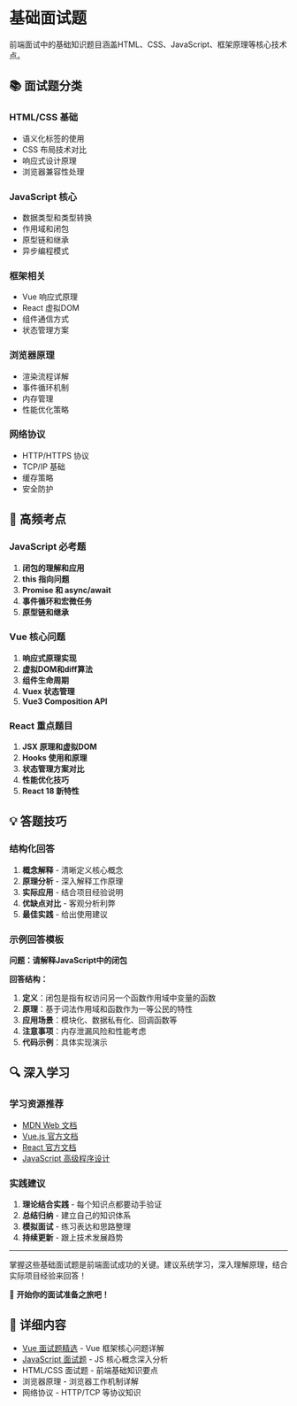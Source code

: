 # 基础面试题

前端面试中的基础知识题目涵盖HTML、CSS、JavaScript、框架原理等核心技术点。

## 📚 面试题分类

### HTML/CSS 基础
- 语义化标签的使用
- CSS 布局技术对比
- 响应式设计原理
- 浏览器兼容性处理

### JavaScript 核心
- 数据类型和类型转换
- 作用域和闭包
- 原型链和继承
- 异步编程模式

### 框架相关
- Vue 响应式原理
- React 虚拟DOM
- 组件通信方式
- 状态管理方案

### 浏览器原理
- 渲染流程详解
- 事件循环机制
- 内存管理
- 性能优化策略

### 网络协议
- HTTP/HTTPS 协议
- TCP/IP 基础
- 缓存策略
- 安全防护

## 🎯 高频考点

### JavaScript 必考题
1. **闭包的理解和应用**
2. **this 指向问题**
3. **Promise 和 async/await**
4. **事件循环和宏微任务**
5. **原型链和继承**

### Vue 核心问题
1. **响应式原理实现**
2. **虚拟DOM和diff算法**
3. **组件生命周期**
4. **Vuex 状态管理**
5. **Vue3 Composition API**

### React 重点题目
1. **JSX 原理和虚拟DOM**
2. **Hooks 使用和原理**
3. **状态管理方案对比**
4. **性能优化技巧**
5. **React 18 新特性**

## 💡 答题技巧

### 结构化回答
1. **概念解释** - 清晰定义核心概念
2. **原理分析** - 深入解释工作原理
3. **实际应用** - 结合项目经验说明
4. **优缺点对比** - 客观分析利弊
5. **最佳实践** - 给出使用建议

### 示例回答模板

**问题：请解释JavaScript中的闭包**

**回答结构：**
1. **定义**：闭包是指有权访问另一个函数作用域中变量的函数
2. **原理**：基于词法作用域和函数作为一等公民的特性
3. **应用场景**：模块化、数据私有化、回调函数等
4. **注意事项**：内存泄漏风险和性能考虑
5. **代码示例**：具体实现演示

## 🔍 深入学习

### 学习资源推荐
- [MDN Web 文档](https://developer.mozilla.org/)
- [Vue.js 官方文档](https://vuejs.org/)
- [React 官方文档](https://react.dev/)
- [JavaScript 高级程序设计](https://book.douban.com/subject/35175321/)

### 实践建议
1. **理论结合实践** - 每个知识点都要动手验证
2. **总结归纳** - 建立自己的知识体系
3. **模拟面试** - 练习表达和思路整理
4. **持续更新** - 跟上技术发展趋势

---

掌握这些基础面试题是前端面试成功的关键。建议系统学习，深入理解原理，结合实际项目经验来回答！

💼 **开始你的面试准备之旅吧！**

## 📖 详细内容

- [Vue 面试题精选](/interview/questions/vue) - Vue 框架核心问题详解
- [JavaScript 面试题](/interview/questions/javascript) - JS 核心概念深入分析
- HTML/CSS 面试题 <!-- [HTML/CSS 面试题](/interview/questions/html-css) --> - 前端基础知识要点
- 浏览器原理 <!-- [浏览器原理](/interview/questions/browser) --> - 浏览器工作机制详解
- 网络协议 <!-- [网络协议](/interview/questions/network) --> - HTTP/TCP 等协议知识
